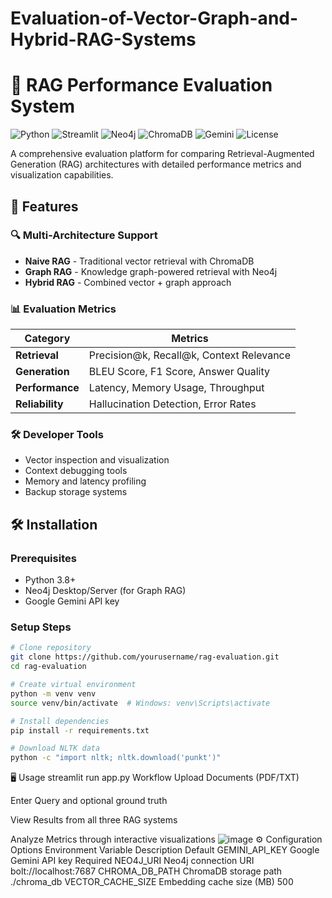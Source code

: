 # Evaluation-of-Vector-Graph-and-Hybrid-RAG-Systems
# 🚀 RAG Performance Evaluation System

![Python](https://img.shields.io/badge/Python-3.8%2B-blue)
![Streamlit](https://img.shields.io/badge/UI-Streamlit-FF4B4B)
![Neo4j](https://img.shields.io/badge/Graph-Neo4j-008CC1)
![ChromaDB](https://img.shields.io/badge/Vector-ChromaDB-32CD32)
![Gemini](https://img.shields.io/badge/LLM-Gemini-FF6F00)
![License](https://img.shields.io/badge/License-MIT-green)

A comprehensive evaluation platform for comparing Retrieval-Augmented Generation (RAG) architectures with detailed performance metrics and visualization capabilities.

## 📌 Features

### 🔍 Multi-Architecture Support
- **Naive RAG** - Traditional vector retrieval with ChromaDB
- **Graph RAG** - Knowledge graph-powered retrieval with Neo4j
- **Hybrid RAG** - Combined vector + graph approach

### 📊 Evaluation Metrics
| Category | Metrics |
|----------|---------|
| **Retrieval** | Precision@k, Recall@k, Context Relevance |
| **Generation** | BLEU Score, F1 Score, Answer Quality |
| **Performance** | Latency, Memory Usage, Throughput |
| **Reliability** | Hallucination Detection, Error Rates |

### 🛠️ Developer Tools
- Vector inspection and visualization
- Context debugging tools
- Memory and latency profiling
- Backup storage systems

## 🛠️ Installation

### Prerequisites
- Python 3.8+
- Neo4j Desktop/Server (for Graph RAG)
- Google Gemini API key

### Setup Steps
```bash
# Clone repository
git clone https://github.com/yourusername/rag-evaluation.git
cd rag-evaluation

# Create virtual environment
python -m venv venv
source venv/bin/activate  # Windows: venv\Scripts\activate

# Install dependencies
pip install -r requirements.txt

# Download NLTK data
python -c "import nltk; nltk.download('punkt')"
```
🖥️ Usage
streamlit run app.py
Workflow
Upload Documents (PDF/TXT)

Enter Query and optional ground truth

View Results from all three RAG systems

Analyze Metrics through interactive visualizations
![image](https://github.com/user-attachments/assets/7a7fe654-d907-4c15-8dab-08a8230f4880)
⚙️ Configuration Options
Environment Variable	Description	Default
GEMINI_API_KEY	Google Gemini API key	Required
NEO4J_URI	Neo4j connection URI	bolt://localhost:7687
CHROMA_DB_PATH	ChromaDB storage path	./chroma_db
VECTOR_CACHE_SIZE	Embedding cache size (MB)	500
